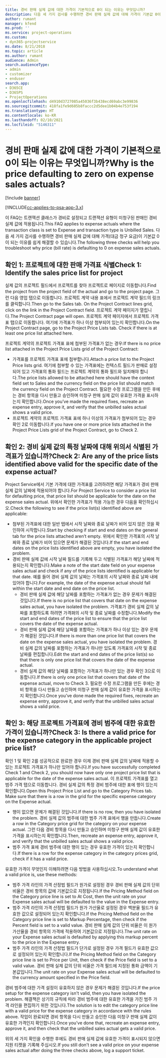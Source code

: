 ```yaml
---
title: 경비 판매 실제 값에 대한 가격이 기본적으로 0이 되는 이유는 무엇입니까?
description: 다음 세 가지 검사를 수행하면 경비 판매 실제 값에 대해 가격이 기본값 0이 되는 이유를 쉽게 해결할 수 있습니다.
author: rumant
manager: kfend
ms.prod: ''
ms.service: project-operations
ms.custom:
- dyn365-projectservice
ms.date: 8/21/2018
ms.topic: article
ms.author: rumant
audience: Admin
search.audienceType:
- admin
- customizer
- enduser
search.app:
- D365CE
- D365PS
- ProjectOperations
ms.openlocfilehash: d4910d3727085a45036f3b438ecd69abc3e99836
ms.sourcegitcommit: 418fa1fe9d605b8faccc2d5dee1b04b4e753f194
ms.translationtype: HT
ms.contentlocale: ko-KR
ms.lasthandoff: 02/10/2021
ms.locfileid: "5146311"
---
```

# <a name="why-is-the-price-defaulting-to-zero-on-expense-sales-actuals"></a><span data-ttu-id="479a0-103">경비 판매 실제 값에 대한 가격이 기본적으로 0이 되는 이유는 무엇입니까?</span><span class="sxs-lookup"><span data-stu-id="479a0-103">Why is the price defaulting to zero on expense sales actuals?</span></span>

[!include [banner](../includes/psa-now-project-operations.md)]

[!INCLUDE[cc-applies-to-psa-app-3.x](../includes/cc-applies-to-psa-app-3x.md)]

<span data-ttu-id="479a0-104">이 FAQ는 트랜잭션 클래스가 경비로 설정되고 트랜잭션 유형이 미청구된 판매인 경비 실제 값에 적용됩니다.</span><span class="sxs-lookup"><span data-stu-id="479a0-104">This FAQ applies to expense actuals where the transaction class is set to Expense and transaction type is Unbilled Sales.</span></span> <span data-ttu-id="479a0-105">다음 세 가지 검사를 수행하면 경비 판매 실제 값에 대해 가격(대금 청구 요금)이 기본값 0이 되는 이유를 쉽게 해결할 수 있습니다.</span><span class="sxs-lookup"><span data-stu-id="479a0-105">The following three checks will help you troubleshoot why price (bill rate) is defaulting to 0 on expense sales actuals.</span></span>

## <a name="check-1-identify-the-sales-price-list-for-project"></a><span data-ttu-id="479a0-106">확인 1: 프로젝트에 대한 판매 가격표 식별</span><span class="sxs-lookup"><span data-stu-id="479a0-106">Check 1: Identify the sales price list for project</span></span>

<span data-ttu-id="479a0-107">실제 값의 프로젝트 필드에서 프로젝트를 찾아 프로젝트로 페이지로 이동합니다.</span><span class="sxs-lookup"><span data-stu-id="479a0-107">Find the project from the project field of the actual and go to the project page.</span></span> <span data-ttu-id="479a0-108">그런 다음 영업 탭으로 이동합니다. 프로젝트 계약 내용 표에서 프로젝트 계약 필드의 링크를 클릭합니다.</span><span class="sxs-lookup"><span data-stu-id="479a0-108">Then go to the Sales tab. On the Project Contract lines grid, click on the link in the Project Contract field.</span></span> <span data-ttu-id="479a0-109">프로젝트 계약 페이지가 열립니다.</span><span class="sxs-lookup"><span data-stu-id="479a0-109">The Project Contract page will open.</span></span> <span data-ttu-id="479a0-110">프로젝트 계약 페이지에서 프로젝트 가격표 탭으로 이동합니다. 여기에 가격표가 하나 이상 첨부되어 있는지 확인합니다.</span><span class="sxs-lookup"><span data-stu-id="479a0-110">On the Project Contract page, go to the Project Price Lists tab. Check if there is at least one price list attached here.</span></span>

<span data-ttu-id="479a0-111">프로젝트 계약의 프로젝트 가격표 표에 첨부된 가격표가 없는 경우:</span><span class="sxs-lookup"><span data-stu-id="479a0-111">If there is no price list attached in the Project Price Lists grid of the Project Contract:</span></span>

- <span data-ttu-id="479a0-112">가격표를 프로젝트 가격표 표에 첨부합니다.</span><span class="sxs-lookup"><span data-stu-id="479a0-112">Attach a price list to the Project Price lists grid.</span></span> <span data-ttu-id="479a0-113">여기에 첨부할 수 있는 가격표에는 컨텍스트 필드가 판매로 설정되어 있고 가격표의 통화 필드는 프로젝트 계약의 통화 필드와 일치해야 합니다.</span><span class="sxs-lookup"><span data-stu-id="479a0-113">The price lists allowed to be attached here should have the context field set to Sales and the currency field on the price list should match the currency field on the Project Contract.</span></span> <span data-ttu-id="479a0-114">필요한 수정 프로그램을 만든 후에는 경비 항목을 다시 만들고 승인하며 미청구 판매 실제 값이 유효한 가격을 표시하는지 확인합니다.</span><span class="sxs-lookup"><span data-stu-id="479a0-114">Once you’ve made the required fixes, recreate an expense entry, approve it, and verify that the unbilled sales actual shows a valid price.</span></span>
- <span data-ttu-id="479a0-115">프로젝트 계약의 프로젝트 가격표 표에 하나 이상의 가격표가 첨부되어 있는 경우 확인 2로 이동합니다.</span><span class="sxs-lookup"><span data-stu-id="479a0-115">If you have one or more price lists attached in the Project Price Lists grid of the Project Contract, go to Check 2.</span></span>

## <a name="check-2-are-any-of-the-price-lists-identified-above-valid-for-the-specific-date-of-the-expense-actual"></a><span data-ttu-id="479a0-116">확인 2: 경비 실제 값의 특정 날짜에 대해 위의서 식별된 가격표가 있습니까?</span><span class="sxs-lookup"><span data-stu-id="479a0-116">Check 2: Are any of the price lists identified above valid for the specific date of the expense actual?</span></span>

<span data-ttu-id="479a0-117">Project Service에서 기본 가격에 대한 가격표를 고려하려면 해당 가격표가 경비 판매 실제 값의 날짜에 적용되어야 합니다.</span><span class="sxs-lookup"><span data-stu-id="479a0-117">For Project Service to consider a price list for defaulting price, that price list should be applicable for the date on the expense sales actual.</span></span> <span data-ttu-id="479a0-118">위에서 확인한 가격표가 적용 가능한 경우 다음을 확인하십시오.</span><span class="sxs-lookup"><span data-stu-id="479a0-118">Check the following to see if the price list(s) identified above are applicable:</span></span>

- <span data-ttu-id="479a0-119">첨부된 가격표에 대한 일반 탭에서 시작 날짜와 종료 날짜가 비어 있지 않은 것을 확인하여 시작합니다.</span><span class="sxs-lookup"><span data-stu-id="479a0-119">Start by checking if start and end dates on the general tab for the price lists attached aren’t empty.</span></span> <span data-ttu-id="479a0-120">위에서 확인한 가격표의 시작 날짜와 종료 날짜가 비어 있으면 문제가 해결된 것입니다.</span><span class="sxs-lookup"><span data-stu-id="479a0-120">If the start and end dates on the price lists identified above are empty, you have isolated the problem.</span></span> 
- <span data-ttu-id="479a0-121">경비 판매 실제 값에 시작 날짜 필드를 기록해 두고 식별된 가격표가 해당 날짜에 적용되는지 확인합니다.</span><span class="sxs-lookup"><span data-stu-id="479a0-121">Make a note of the start date field on your expense sales actual and check if any of the price lists identified is applicable for that date.</span></span> <span data-ttu-id="479a0-122">예를 들어 경비 실제 값의 날짜는 가격표의 시작 날짜와 종료 날짜 내에 있어야 합니다.</span><span class="sxs-lookup"><span data-stu-id="479a0-122">For example, the date of the expense actual should fall within the start date and end date on the price list.</span></span> 
    - <span data-ttu-id="479a0-123">경비 판매 실제 값에 해당 날짜를 포함하는 가격표가 없는 경우 문제가 해결된 것입니다.</span><span class="sxs-lookup"><span data-stu-id="479a0-123">If there is no price list that covers that date on the expense sales actual, you have isolated the problem.</span></span> <span data-ttu-id="479a0-124">가격표가 경비 실제 값의 날짜를 포함하도록 하려면 가격펴의 시작 및 종료 날짜를 수정합니다.</span><span class="sxs-lookup"><span data-stu-id="479a0-124">Modify the start and end dates of the price list to ensure that the price list covers the date of the expense actual.</span></span> 
    - <span data-ttu-id="479a0-125">경비 판매 실제 값에 해당 날짜를 포함하는 가격표가 하나 이상 있는 경우 문제가 해결된 것입니다.</span><span class="sxs-lookup"><span data-stu-id="479a0-125">If there is more than one price list that covers the date on the expense sales actual, you have isolated the problem.</span></span> <span data-ttu-id="479a0-126">경비 실제 값의 날짜를 포함하는 가격표가 하나만 있도록 가격표의 시작 및 종료 날짜를 편집합니다.</span><span class="sxs-lookup"><span data-stu-id="479a0-126">Edit the start and end dates of the price list(s) so that there is only one price list that covers the date of the expense actual.</span></span> 
    - <span data-ttu-id="479a0-127">경비 실제 값의 해당 날짜를 포함하는 가격표가 하나만 있는 경우 확인 3으로 이동합니다.</span><span class="sxs-lookup"><span data-stu-id="479a0-127">If there is only one price list that covers that date of the expense actual, move to Check 3.</span></span>
<span data-ttu-id="479a0-128">필요한 수정 프로그램을 만든 후에는 경비 항목을 다시 만들고 승인하며 미청구 판매 실제 값이 유효한 가격을 표시하는지 확인합니다.</span><span class="sxs-lookup"><span data-stu-id="479a0-128">Once you’ve done made the required fixes, recreate an expense entry, approve it, and verify that the unbilled sales actual shows a valid price.</span></span>

## <a name="check-3-is-there-a-valid-price-for-the-expense-category-in-the-applicable-project-price-list"></a><span data-ttu-id="479a0-129">확인 3: 해당 프로젝트 가격표에 경비 범주에 대한 유효한 가격이 있습니까?</span><span class="sxs-lookup"><span data-stu-id="479a0-129">Check 3: Is there a valid price for the expense category in the applicable project price list?</span></span> 

<span data-ttu-id="479a0-130">확인 1 및 확인 2를 성공적으로 완료한 경우 이제 경비 판매 실제 값의 날짜에 적용할 수 있는 프로젝트 가격표가 하나만 있어야 합니다.</span><span class="sxs-lookup"><span data-stu-id="479a0-130">If you have successfully completed Check 1 and Check 2, you should now have only one project price list that is applicable for the date of the expense sales actual.</span></span> <span data-ttu-id="479a0-131">이 프로젝트 가격표를 열고 범주 가격 탭으로 이동합니다. 경비 실제 값의 특정 경비 범주에 대한 표에 행이 있는지 확인합니다.</span><span class="sxs-lookup"><span data-stu-id="479a0-131">Open this Project Price List and go to the Category Prices tab. Make sure that there is a row in the grid for the specific expense category on the Expense actual.</span></span>
 
- <span data-ttu-id="479a0-132">행이 없으면 문제가 해결된 것입니다.</span><span class="sxs-lookup"><span data-stu-id="479a0-132">If there is no row, then you have isolated the problem.</span></span> <span data-ttu-id="479a0-133">경비 실제 값의 범주에 대한 범주 가격 표에서 행을 만듭니다.</span><span class="sxs-lookup"><span data-stu-id="479a0-133">Create a row in the Category price grid for the category on your expense actual.</span></span> <span data-ttu-id="479a0-134">그런 다음 경비 항목을 다시 만들고 승인하며 미청구 판매 실제 값이 유효한 가격을 표시하는지 확인합니다.</span><span class="sxs-lookup"><span data-stu-id="479a0-134">Then, recreate an expense entry, approve it, and verify that the unbilled sales actual shows a valid price.</span></span> 
- <span data-ttu-id="479a0-135">범주 가격 표에 경비 범주에 대한 행이 있는 경우 유효한 가격이 있는지 확인합니다.</span><span class="sxs-lookup"><span data-stu-id="479a0-135">If there is a row for the expense category in the category prices grid, check if it has a valid price.</span></span>

<span data-ttu-id="479a0-136">유효한 가격이 무엇인지 이해하려면 다음 방법을 사용하십시오.</span><span class="sxs-lookup"><span data-stu-id="479a0-136">To understand what a valid price is, use these methods:</span></span>

- <span data-ttu-id="479a0-137">범주 가격 라인의 가격 산정법 필드가 원가로 설정된 경우 경비 판매 실제 값의 단위 비율은 경비 항목의 값에 기본값으로 지정됩니다.</span><span class="sxs-lookup"><span data-stu-id="479a0-137">If the Pricing Method field on the Category price line is set to At Cost, then the unit rate on your Expense sales actual will be defaulted to the value in the Expense entry.</span></span>
- <span data-ttu-id="479a0-138">범주 가격 라인의 가격 산정법 필드가 원가 가산율로 설정된 경우 백분율 필드가 유효한 값으로 설정되어 있는지 확인합니다.</span><span class="sxs-lookup"><span data-stu-id="479a0-138">If the Pricing Method field on the Category price line is set to Markup Percentage, then check if the Percent field is set to a valid value.</span></span> <span data-ttu-id="479a0-139">경비 판매 실제 값의 단위 비율은 이 원가 가산율을 경비 항목의 가격에 적용하여 기본값으로 지정됩니다.</span><span class="sxs-lookup"><span data-stu-id="479a0-139">The unit rate on your Expense sales actual is defaulted by applying this markup percent to the price in the Expense entry.</span></span>
- <span data-ttu-id="479a0-140">범주 가격 라인의 가격 산정법 필드가 단가로 설정된 경우 가격 필드가 유효한 값으로 설정되어 있는지 확인합니다.</span><span class="sxs-lookup"><span data-stu-id="479a0-140">If the Pricing Method field on the Category price line is set to Price per Unit, then check if the Price field is set to a valid value.</span></span> <span data-ttu-id="479a0-141">경비 판매 실제 값의 단위 비율은 가격 필드에 지정된 통화 금액이 기본값입니다.</span><span class="sxs-lookup"><span data-stu-id="479a0-141">The unit rate on your Expense sales actual will be defaulted to the currency amount specified in the Price field.</span></span>

<span data-ttu-id="479a0-142">경비 범주에 대한 가격 설정이 유효하지 않은 경우 문제가 해결된 것입니다.</span><span class="sxs-lookup"><span data-stu-id="479a0-142">If the price setup for the expense category isn't valid, then you have isolated the problem.</span></span> <span data-ttu-id="479a0-143">해결책은 상기의 규칙에 따라 경비 범주에 대한 유효한 가격을 가진 범주 가격 라인을 편집하기 위한 것입니다.</span><span class="sxs-lookup"><span data-stu-id="479a0-143">The solution is to edit the category price line with a valid price for the expense category in accordance with the rules above.</span></span> <span data-ttu-id="479a0-144">작업이 완료되면 경비 항목을 다시 만들고 승인한 다음 미청구 판매 실제 값이 유효한 가격인지 확인합니다.</span><span class="sxs-lookup"><span data-stu-id="479a0-144">Once you’ve done that, recreate an expense entry, approve it, and then check that the unbilled sales actual gets a valid price.</span></span>

<span data-ttu-id="479a0-145">위의 세 가지 확인을 수행한 후에도 경비 판매 실제 값에 유효한 가격이 표시되지 않으면 지원 티켓을 기록해 주십시오.</span><span class="sxs-lookup"><span data-stu-id="479a0-145">If you still don't see a valid price on your expense sales actual after doing the three checks above, log a support ticket.</span></span>


